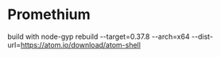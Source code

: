 # Promethium

build with node-gyp rebuild --target=0.37.8 --arch=x64 --dist-url=https://atom.io/download/atom-shell
